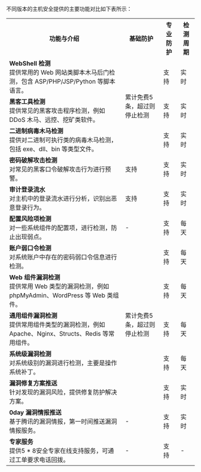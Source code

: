 不同版本的主机安全提供的主要功能对比如下表所示：    

<table>
<tr><th> 功能与介绍    </th><th>基础防护</th><th>专业防护</th><th>检测周期</th</tr>
<tr><td><b>WebShell 检测</b></br>提供常用的 Web 网站类脚本木马后门检测，包含 ASP/PHP/JSP/Python 等脚本语言。</td><td rowspan="3"> 累计免费5条，超过则停止检测 </td> <td>支持</td></td><td>实时 </td> </tr>
<tr><td><b>黑客工具检测</b></br>提供常见的黑客攻击程序检测，例如 DDoS 木马、远控、挖矿类软件。</td><td>支持</td><td>实时 </td> </tr>
<tr><td><b>二进制病毒木马检测</b></br>提供对二进制可执行类的病毒木马检测，包括 exe、dll、bin 等类型文件。</td><td>支持</td><td>实时 </td> </tr>
<tr><td><b>密码破解攻击检测</b></br>对常见的黑客口令破解攻击行为进行预警。</td><td>支持 </td><td>支持</td><td>实时</td></tr>
<tr><td><b>审计登录流水</b></br>对主机中的登录流水进行分析，识别出恶意登录行为。</td><td>支持 </td><td>支持</td><td>实时</td></tr>
<tr><td><b>配置风险项检测</b></br>对一些系统组件的配置项，进行检测，防止出现弱点。</td><td>- </td><td>支持</td><td>每天</td></tr>
<tr><td><b>账户弱口令检测</b></br>对系统账户中存在的密码弱口令信息进行检测。</td><td rowspan="5"> 累计免费5条，超过则停止检测  </td><td>支持</td><td>每天</td></tr>
<tr><td><b>Web 组件漏洞检测</b></br>提供常用 Web 类型的漏洞检测，例如 phpMyAdmin、WordPress 等 Web 类组件。</td><td>支持</td><td>每天</td></tr>
<tr><td><b>通用组件漏洞检测</b></br>提供常用组件类型的漏洞检测，例如 Apache、Nginx、Structs、Redis 等常用组件。</td><td>支持</td><td>每天</td></tr>
<tr><td><b>系统级漏洞检测</b></br>对系统级别的漏洞进行检测，主要是操作系统补丁。</td><td>支持</td><td>每天</td></tr>
<tr><td><b>漏洞修复方案推送</b></br>针对发现的漏洞风险，提供修复防护解决方案。</td><td>支持</td><td>实时</td></tr>
<tr><td><b>0day 漏洞情报推送 </b></br>基于腾讯的漏洞情报，第一时间推送漏洞情报服务。</td><td> -</td><td>支持</td><td>实时</td></tr>
<tr><td><b>专家服务</b></br>提供5 * 8安全专家在线支持服务，可通过工单要求电话回拨。</td><td> -</td><td>支持</td><td>-</td></tr>
</table>
